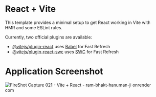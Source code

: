 # React + Vite

This template provides a minimal setup to get React working in Vite with HMR and some ESLint rules.

Currently, two official plugins are available:

- [@vitejs/plugin-react](https://github.com/vitejs/vite-plugin-react/blob/main/packages/plugin-react/README.md) uses [Babel](https://babeljs.io/) for Fast Refresh
- [@vitejs/plugin-react-swc](https://github.com/vitejs/vite-plugin-react-swc) uses [SWC](https://swc.rs/) for Fast Refresh

# Application Screenshot
![FireShot Capture 021 - Vite + React - ram-bhakt-hanuman-ji onrender com](https://github.com/arpitgoswami/Hanuman-Ji/assets/71710858/385df547-a801-44f1-9503-d34998cf99eb)
